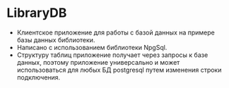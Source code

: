 # LibraryDB
- Клиентское приложение для работы с базой данных на примере базы данных библиотеки.
- Написано с использованием библиотеки NpgSql.
- Структуру таблиц приложение получает через запросы к базе данных, поэтому приложение универсально и может использоваться для любых БД postgresql путем изменения строки подключения.
